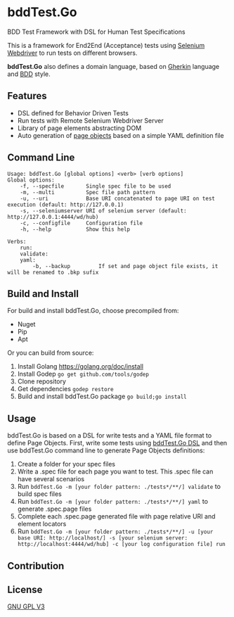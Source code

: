bddTest.Go
=

BDD Test Framework with DSL for Human Test Specifications

This is a framework for End2End (Acceptance) tests using [Selenium Webdriver](http://www.seleniumhq.org/projects/webdriver/) to run tests on different browsers.

**bddTest.Go** also defines a domain language, based on [Gherkin](https://github.com/cucumber/cucumber/wiki/Gherkin) language and [BDD](https://en.wikipedia.org/wiki/Behavior-driven_development) style.

Features
-------------

- DSL defined for Behavior Driven Tests
- Run tests with Remote Selenium Webdriver Server
- Library of page elements abstracting DOM
- Auto generation of [page objects](http://martinfowler.com/bliki/PageObject.html) based on a simple YAML definition file

Command Line
---------------------

```
Usage: bddTest.Go [global options] <verb> [verb options]
Global options:
    -f, --specfile       Single spec file to be used
    -m, --multi          Spec file path pattern
    -u, --uri            Base URI concatenated to page URI on test execution (default: http://127.0.0.1)
    -s, --seleniumserver URI of selenium server (default: http://127.0.0.1:4444/wd/hub)
    -c, --configfile     Configuration file
    -h, --help           Show this help

Verbs:
    run:
    validate:
    yaml:
        -b, --backup         If set and page object file exists, it will be renamed to .bkp sufix
```

Build and Install
-----------------------
For build and install bddTest.Go, choose precompiled from:

- Nuget
- Pip
- Apt

Or you can build from source:

 1. Install Golang <https://golang.org/doc/install>
 2. Install Godep `go get github.com/tools/godep`
 3. Clone repository 
 4. Get dependencies `godep restore`
 5. Build and install bddTest.Go package `go build;go install`
 
Usage
--------
bddTest.Go is based on a DSL for write tests and a YAML file format to define Page Objects.
First, write some tests using [bddTest.Go DSL](https://github.com/ONSBR/bddTest.Go/blob/master/README.md) and then use bddTest.Go command line to generate Page Objects definitions:
 
1. Create a folder for your spec files
2. Write a .spec file for each page you want to test. This .spec file can have several scenarios
3. Run `bddTest.Go -m [your folder pattern: ./tests*/**/] validate` to build spec files
4. Run `bddTest.Go -m [your folder pattern: ./tests*/**/] yaml` to generate .spec.page files
5. Complete each .spec.page generated file with page relative URI and element locators
6. Run `bddTest.Go -m [your folder pattern: ./tests*/**/] -u [your base URI: http://localhost/] -s [your selenium server: http://localhost:4444/wd/hub] -c [your log configuration file] run`


Contribution
------------------


License
----------

[GNU GPL V3](https://raw.githubusercontent.com/ONSBR/bddTest.Go/master/LICENSE)